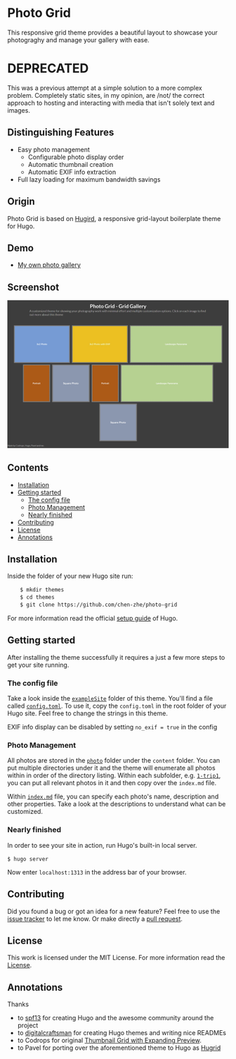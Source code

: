 # Photo Grid

This responsive grid theme provides a beautiful layout to showcase your photograghy and manage your gallery with ease.

# DEPRECATED

This was a previous attempt at a simple solution to a more complex problem. Completely static sites, in my opinion, are /not/ the correct approach to hosting and interacting with media that isn't solely text and images. 

## Distinguishing Features

- Easy photo management
    - Configurable photo display order
    - Automatic thumbnail creation
    - Automatic EXIF info extraction
- Full lazy loading for maximum bandwidth savings

## Origin

Photo Grid is based on [Hugird](http://themes.gohugo.io/theme/hugrid/), a responsive grid-layout boilerplate theme for Hugo.

## Demo

- [My own photo gallery](https://chen-zhe.github.io/portfolio/)


## Screenshot

![Hugrid screenshot](https://github.com/Chen-Zhe/photo-grid/blob/master/images/screenshot.png)


## Contents

- [Installation](#installation)
- [Getting started](#getting-started)
    - [The config file](#the-config-file)
	- [Photo Management](#photo-management)
    - [Nearly finished](#nearly-finished)
- [Contributing](#contributing)
- [License](#license)
- [Annotations](#annotations)


## Installation

Inside the folder of your new Hugo site run:

```sh
    $ mkdir themes
    $ cd themes
    $ git clone https://github.com/chen-zhe/photo-grid
```
For more information read the official [setup guide](https://gohugo.io/overview/installing/) of Hugo.


## Getting started

After installing the theme successfully it requires a just a few more steps to get your site running.


### The config file

Take a look inside the [`exampleSite`](https://github.com/Chen-Zhe/photo-grid/blob/master/exampleSite) folder of this theme. You'll find a file called [`config.toml`](https://github.com/Chen-Zhe/photo-grid/blob/master/exampleSite/config.toml). To use it, copy the `config.toml` in the root folder of your Hugo site. Feel free to change the strings in this theme.

EXIF info display can be disabled by setting `no_exif = true` in the config

### Photo Management

All photos are stored in the [`photo`](https://github.com/Chen-Zhe/photo-grid/blob/master/exampleSite/content/photo) folder under the `content` folder. You can put multiple directories under it and the theme will enumerate all photos within in order of the directory listing. Within each subfolder, e.g. [`1-trip1`](https://github.com/Chen-Zhe/photo-grid/blob/master/exampleSite/content/photo/1-trip1), you can put all relevant photos in it and then copy over the `index.md` file.

Within [`index.md`](https://github.com/Chen-Zhe/photo-grid/blob/master/exampleSite/content/photo/1-trip1/index.md) file, you can specify each photo's name, description and other properties. Take a look at the descriptions to understand what can be customized.

### Nearly finished

In order to see your site in action, run Hugo's built-in local server. 

    $ hugo server

Now enter `localhost:1313` in the address bar of your browser.


## Contributing

Did you found a bug or got an idea for a new feature? Feel free to use the [issue tracker](https://github.com/chen-zhe/photo-grid/issues) to let me know. Or make directly a [pull request](https://github.com/chen-zhe/photo-grid/pulls).


## License

This work is licensed under the MIT License. For more information read the [License](https://github.com/Chen-Zhe/photo-grid/blob/master/LICENSE.md).


## Annotations

Thanks 

- to [spf13](https://github.com/spf13) for creating Hugo and the awesome community around the project
- to [digitalcraftsman](https://github.com/digitalcraftsman) for creating Hugo themes and writing nice READMEs
- to Codrops for original [Thumbnail Grid with Expanding Preview](http://tympanus.net/codrops/?p=14530).
- to Pavel for porting over the aforementioned theme to Hugo as [Hugrid](https://github.com/aerohub/hugrid)
